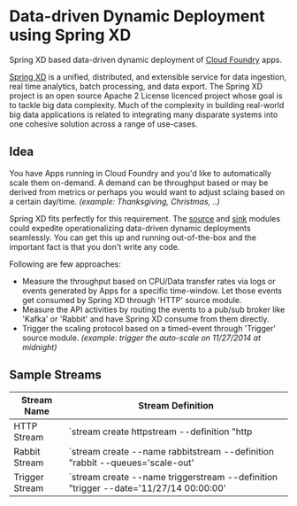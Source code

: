 Data-driven Dynamic Deployment using Spring XD
==============================================

Spring XD based data-driven dynamic deployment of [Cloud Foundry](http://www.pivotal.io/platform-as-a-service/pivotal-cf) apps.

[Spring XD](https://github.com/spring-projects/spring-xd) is a unified, distributed, and extensible service for data ingestion, real time analytics, batch processing, and data export. The Spring XD project is an open source Apache 2 License licenced project whose goal is to tackle big data complexity. Much of the complexity in building real-world big data applications is related to integrating many disparate systems into one cohesive solution across a range of use-cases.

Idea
----
You have Apps running in Cloud Foundry and you'd like to automatically scale them on-demand. A demand can be throughput based or may be derived from metrics or perhaps you would want to adjust sclaing based on a certain day/time. _(example: Thanksgiving, Christmas, ..)_

Spring XD fits perfectly for this requirement. The [source](https://github.com/spring-projects/spring-xd/wiki/Sources) and [sink](https://github.com/spring-projects/spring-xd/wiki/Sinks) modules could expedite operationalizing data-driven dynamic deployments seamlessly. You can get this up and running out-of-the-box and the important fact is that you don't write any code.

Following are few approaches:

* Measure the throughput based on CPU/Data transfer rates via logs or events generated by Apps for a specific time-window. Let those events get consumed by Spring XD through 'HTTP' source module.
* Measure the API activities by routing the events to a pub/sub broker like 'Kafka' or 'Rabbit' and have Spring XD consume from them directly.
* Trigger the scaling protocol based on a timed-event through 'Trigger' source module. _(example: trigger the auto-scale on 11/27/2014 at midnight)_

Sample Streams
--------------

|Stream Name | Stream Definition
|--------------|--------
HTTP Stream | `stream create httpstream --definition "http | transform --script=postRequest.groovy | log" --deploy`
Rabbit Stream | `stream create --name rabbitstream --definition "rabbit --queues='scale-out' | transform --script=postRequest.groovy | counter" --deploy`
Trigger Stream | `stream create --name triggerstream --definition "trigger --date='11/27/14 00:00:00' | transform --script=postRequest.groovy | counter" --deploy1`